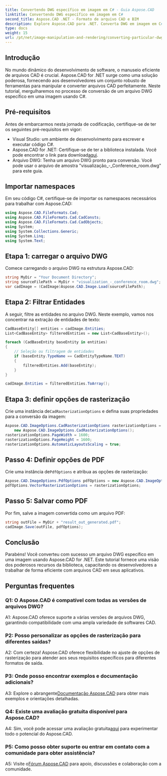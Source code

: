 ```yaml
---
title: Convertendo DWG específico em imagem em C# - Guia Aspose.CAD
linktitle: Convertendo DWG específico em imagem em C#
second_title: Aspose.CAD .NET - Formato de arquivo CAD e BIM
description: Explore Aspose.CAD para .NET. Converta DWG em imagem em C# sem esforço. Guia abrangente com exemplos de código.
type: docs
weight: 15
url: /pt/net/image-manipulation-and-rendering/converting-particular-dwg-to-image/
---
```

## Introdução

No mundo dinâmico do desenvolvimento de software, o manuseio eficiente de arquivos CAD é crucial. Aspose.CAD for .NET surge como uma solução poderosa, fornecendo aos desenvolvedores um conjunto robusto de ferramentas para manipular e converter arquivos CAD perfeitamente. Neste tutorial, mergulharemos no processo de conversão de um arquivo DWG específico em uma imagem usando C#.

## Pré-requisitos

Antes de embarcarmos nesta jornada de codificação, certifique-se de ter os seguintes pré-requisitos em vigor:

- Visual Studio: um ambiente de desenvolvimento para escrever e executar código C#.
-  Aspose.CAD for .NET: Certifique-se de ter a biblioteca instalada. Você pode encontrar o link para download[aqui](https://releases.aspose.com/cad/net/).
- Arquivo DWG: Tenha um arquivo DWG pronto para conversão. Você pode usar o arquivo de amostra "visualização_-_Conference_room.dwg" para este guia.

## Importar namespaces

Em seu código C#, certifique-se de importar os namespaces necessários para trabalhar com Aspose.CAD:

```csharp
using Aspose.CAD.FileFormats.Cad;
using Aspose.CAD.FileFormats.Cad.CadConsts;
using Aspose.CAD.FileFormats.Cad.CadObjects;
using System;
using System.Collections.Generic;
using System.Linq;
using System.Text;
```

## Etapa 1: carregar o arquivo DWG

Comece carregando o arquivo DWG na estrutura Aspose.CAD:

```csharp
string MyDir = "Your Document Directory";
string sourceFilePath = MyDir + "visualization_-_conference_room.dwg";
var cadImage = (CadImage)Aspose.CAD.Image.Load(sourceFilePath);
```

## Etapa 2: Filtrar Entidades

A seguir, filtre as entidades no arquivo DWG. Neste exemplo, vamos nos concentrar na extração de entidades de texto:

```csharp
CadBaseEntity[] entities = cadImage.Entities;
List<CadBaseEntity> filteredEntities = new List<CadBaseEntity>();

foreach (CadBaseEntity baseEntity in entities)
{
    // Seleção ou filtragem de entidades
    if (baseEntity.TypeName == CadEntityTypeName.TEXT)
    {
        filteredEntities.Add(baseEntity);
    }
}

cadImage.Entities = filteredEntities.ToArray();
```

## Etapa 3: definir opções de rasterização

 Crie uma instância de`CadRasterizationOptions` e defina suas propriedades para a conversão da imagem:

```csharp
Aspose.CAD.ImageOptions.CadRasterizationOptions rasterizationOptions =
    new Aspose.CAD.ImageOptions.CadRasterizationOptions();
rasterizationOptions.PageWidth = 1600;
rasterizationOptions.PageHeight = 1600;
rasterizationOptions.AutomaticLayoutsScaling = true;
```

## Passo 4: Definir opções de PDF

 Crie uma instância de`PdfOptions` e atribua as opções de rasterização:

```csharp
Aspose.CAD.ImageOptions.PdfOptions pdfOptions = new Aspose.CAD.ImageOptions.PdfOptions();
pdfOptions.VectorRasterizationOptions = rasterizationOptions;
```

## Passo 5: Salvar como PDF

Por fim, salve a imagem convertida como um arquivo PDF:

```csharp
string outFile = MyDir + "result_out_generated.pdf";
cadImage.Save(outFile, pdfOptions);
```

## Conclusão

Parabéns! Você converteu com sucesso um arquivo DWG específico em uma imagem usando Aspose.CAD for .NET. Este tutorial fornece uma visão dos poderosos recursos da biblioteca, capacitando os desenvolvedores a trabalhar de forma eficiente com arquivos CAD em seus aplicativos.

## Perguntas frequentes

### Q1: O Aspose.CAD é compatível com todas as versões de arquivos DWG?

A1: Aspose.CAD oferece suporte a várias versões de arquivos DWG, garantindo compatibilidade com uma ampla variedade de softwares CAD.

### P2: Posso personalizar as opções de rasterização para diferentes saídas?

A2: Com certeza! Aspose.CAD oferece flexibilidade no ajuste de opções de rasterização para atender aos seus requisitos específicos para diferentes formatos de saída.

### P3: Onde posso encontrar exemplos e documentação adicionais?

 A3: Explore o abrangente[Documentação Aspose.CAD](https://reference.aspose.com/cad/net/) para obter mais exemplos e orientações detalhadas.

### Q4: Existe uma avaliação gratuita disponível para Aspose.CAD?

 A4: Sim, você pode acessar uma avaliação gratuita[aqui](https://releases.aspose.com/) para experimentar todo o potencial do Aspose.CAD.

### P5: Como posso obter suporte ou entrar em contato com a comunidade para obter assistência?

A5: Visite o[Fórum Aspose.CAD](https://forum.aspose.com/c/cad/19) para apoio, discussões e colaboração com a comunidade.
